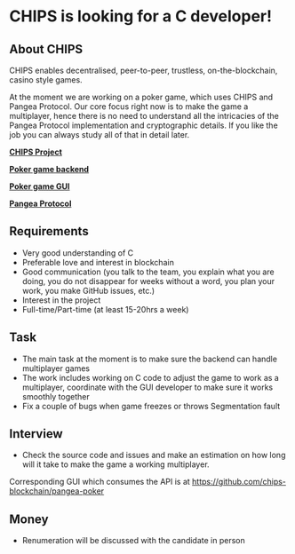 
# CHIPS is looking for a C developer!

## About CHIPS

CHIPS enables decentralised, peer-to-peer, trustless, on-the-blockchain, casino style games.

At the moment we are working on a poker game, which uses CHIPS and Pangea Protocol.
Our core focus right now is to make the game a multiplayer, hence there is no need to understand all the intricacies of the Pangea Protocol implementation and cryptographic details. If you like the job you can always study all of that in detail later.


[**CHIPS Project**](https://github.com/chips-blockchain)

[**Poker game backend**](https://github.com/chips-blockchain/bet)

[**Poker game GUI**](https://github.com/chips-blockchain/pangea-poker)

[**Pangea Protocol**](https://discord.com/channels/455737840169386016/456084837758140426/784538374865682494)


## Requirements
- Very good understanding of C
- Preferable love and interest in blockchain
- Good communication (you talk to the team, you explain what you are doing, you do not disappear for weeks without a word, you plan your work, you make GitHub issues, etc.)
- Interest in the project
- Full-time/Part-time (at least 15-20hrs a week)

## Task
- The main task at the moment is to make sure the backend can handle multiplayer games
- The work includes working on C code to adjust the game to work as a multiplayer, coordinate with the GUI developer to make sure it works smoothly together
- Fix a couple of bugs when game freezes or throws Segmentation fault

## Interview
- Check the source code and issues and make an estimation on how long will it take to make the game a working multiplayer. 

Corresponding GUI which consumes the API is at https://github.com/chips-blockchain/pangea-poker

## Money
- Renumeration will be discussed with the candidate in person
